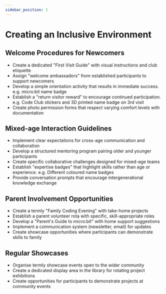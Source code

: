 ```yaml
---
sidebar_position: 1
---
```


# Creating an Inclusive Environment

## Welcome Procedures for Newcomers

- Create a dedicated "First Visit Guide" with visual instructions and club etiquette
- Assign "welcome ambassadors" from established participants to support newcomers
- Develop a simple orientation activity that results in immediate success. e.g. micro:bit name badge
- Establish a "return visitor reward" to encourage continued participation. e.g. Code Club stickers and 3D printed name badge on 3rd visit
- Create photo permission forms that respect varying comfort levels with documentation

## Mixed-age Interaction Guidelines

- Implement clear expectations for cross-age communication and collaboration
- Develop a structured mentoring program pairing older and younger participants
- Create specific collaborative challenges designed for mixed-age teams
- Establish "expertise badges" that highlight skills rather than age or experience. e.g. Different coloured name badges
- Provide conversation prompts that encourage intergenerational knowledge exchange

## Parent Involvement Opportunities

- Create a termly "Family Coding Evening" with take-home projects
- Establish a parent volunteer rota with specific, skill-appropriate roles
- Develop a "Parent's Guide to micro:bit" with home support suggestions
- Implement a communication system (newsletter, email) for updates
- Create showcase opportunities where participants can demonstrate skills to family

## Regular Showcases

- Organise termly showcase events open to the wider community
- Create a dedicated display area in the library for rotating project exhibitions
- Create opportunities for participants to demonstrate projects at community events
